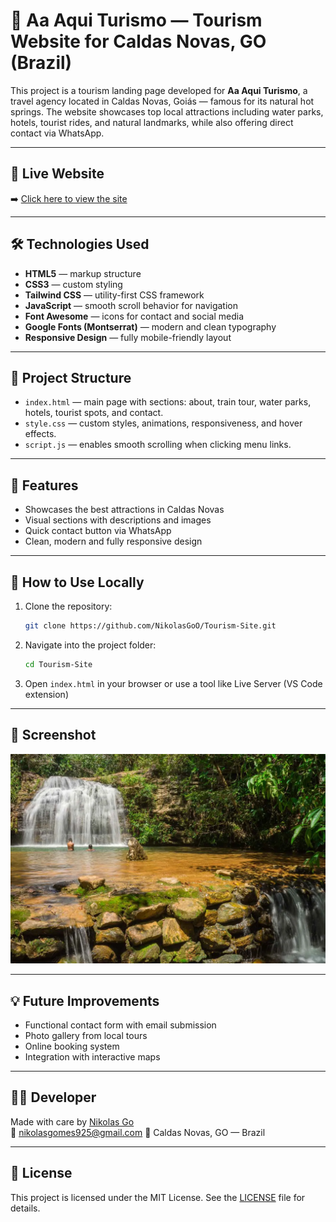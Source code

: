 
# 🌴 Aa Aqui Turismo — Tourism Website for Caldas Novas, GO (Brazil)

This project is a tourism landing page developed for **Aa Aqui Turismo**, a travel agency located in Caldas Novas, Goiás — famous for its natural hot springs. The website showcases top local attractions including water parks, hotels, tourist rides, and natural landmarks, while also offering direct contact via WhatsApp.

---

## 🔗 Live Website

➡️ [Click here to view the site]((https://aaaquiturimocn.com.br))

---

## 🛠 Technologies Used

- **HTML5** — markup structure
- **CSS3** — custom styling
- **Tailwind CSS** — utility-first CSS framework
- **JavaScript** — smooth scroll behavior for navigation
- **Font Awesome** — icons for contact and social media
- **Google Fonts (Montserrat)** — modern and clean typography
- **Responsive Design** — fully mobile-friendly layout

---

## 📂 Project Structure

- `index.html` — main page with sections: about, train tour, water parks, hotels, tourist spots, and contact.
- `style.css` — custom styles, animations, responsiveness, and hover effects.
- `script.js` — enables smooth scrolling when clicking menu links.

---

## 📱 Features

- Showcases the best attractions in Caldas Novas
- Visual sections with descriptions and images
- Quick contact button via WhatsApp
- Clean, modern and fully responsive design

---

## 🚀 How to Use Locally

1. Clone the repository:
   ```bash
   git clone https://github.com/NikolasGoO/Tourism-Site.git
   ```
2. Navigate into the project folder:
   ```bash
   cd Tourism-Site
   ```
3. Open `index.html` in your browser or use a tool like Live Server (VS Code extension)

---

## 📸 Screenshot

![Website Screenshot](./imgs/caldas%20novas.jpg)

---

## 💡 Future Improvements

- Functional contact form with email submission
- Photo gallery from local tours
- Online booking system
- Integration with interactive maps

---

## 🧑‍💻 Developer

Made with care by [Nikolas Go](https://github.com/NikolasGoO)  
📧 nikolasgomes925@gmail.com
📍 Caldas Novas, GO — Brazil

---

## 📝 License

This project is licensed under the MIT License. See the [LICENSE](LICENSE) file for details.
